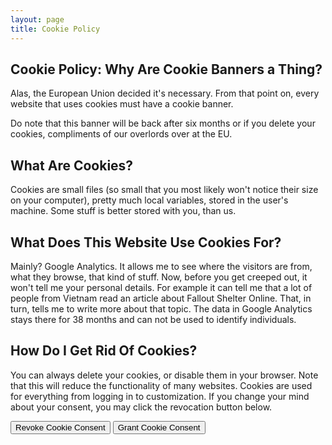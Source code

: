 ```yaml
---
layout: page
title: Cookie Policy
---
```

##  Cookie Policy: Why Are Cookie Banners a Thing?
Alas, the European Union decided it's necessary. From that point on, every website that uses cookies must have a cookie banner.

Do note that this banner will be back after six months or if you delete your cookies, compliments of our
overlords over at the EU.

## What Are Cookies?
Cookies are small files (so small that you most likely won't notice their size on your computer), pretty much local variables, stored in the user's machine. Some stuff is better stored with you, than us.

## What Does This Website Use Cookies For?
Mainly? Google Analytics. It allows me to see where the visitors are from, what they browse, that kind of stuff. Now, before you get creeped out, it won't tell me your personal details. For example it can tell me that a lot of people from Vietnam read an article about Fallout Shelter Online. That, in turn, tells me to write more about that topic. The data in Google Analytics stays there for 38 months and can not be used to identify individuals.

## How Do I Get Rid Of Cookies?
You can always delete your cookies, or disable them in your browser. Note that this will reduce the functionality of many websites. Cookies are used for everything from logging in to customization. If you change your mind about your consent, you may click the revocation button below.

<button class="cookie-policy-button revoke" onclick="deleteCookie('consent');deleteCookie('_gid');deleteCookie('_ga');deleteCookie('_gat_gtag_UA_175998459_1');">Revoke Cookie Consent</button>
<button class="cookie-policy-button grant" onclick="setCookie('consent', true, 182.5);">Grant Cookie Consent</button>